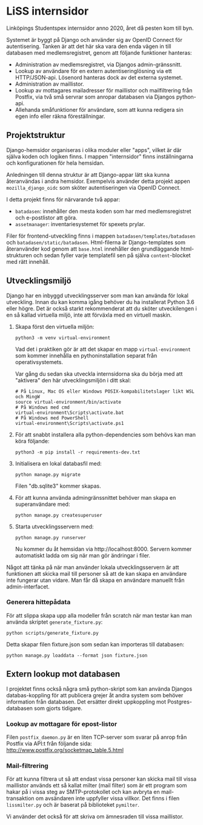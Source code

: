 # LiSS internsidor

Linköpings Studentspex internsidor anno 2020, året då pesten kom till byn.

Systemet är byggt på Django och använder sig av OpenID Connect för autentisering. Tanken är att det här ska vara den enda vägen in till databasen med medlemsregistret, genom att följande funktioner hanteras:
  * Administration av medlemsregistret, via Djangos admin-gränssnitt.
  * Lookup av användare för en extern autentiseringlösning via ett HTTP/JSON-api. Lösenord hanteras dock av det externa systemet.
  * Administration av maillistor.
  * Lookup av mottagares mailadresser för maillistor och mailfiltrering från Postfix, via två små servrar som anropar databasen via Djangos python-api.
  * Allehanda småfunktioner för användare, som att kunna redigera sin egen info eller räkna föreställningar.

## Projektstruktur
Django-hemsidor organiseras i olika moduler eller "apps", vilket är där själva koden och logiken finns. I mappen "internsidor" finns inställningarna och konfigurationen för hela hemsidan.

Anledningen till denna struktur är att Django-appar lätt ska kunna återanvändas i andra hemsidor. Exempelvis använder detta projekt appen `mozilla_django_oidc` som sköter autentiseringen via OpenID Connect.

I detta projekt finns för närvarande två appar:
  * `batadasen`: innehåller den mesta koden som har med medlemsregistret och e-postlistor att göra.
  * `assetmanager`: inventariesystemet för spexets prylar.

Filer för frontend-utveckling finns i mappen `batadasen/templates/batadasen` och `batadasen/static/batadasen`. Html-filerna är Django-templates som återanvänder kod genom att `base.html` innehåller den grundläggande html-strukturen och sedan fyller varje templatefil sen på själva `content`-blocket med rätt innehåll.

## Utvecklingsmiljö
Django har en inbyggd utvecklingsserver som man kan använda för lokal utveckling. Innan du kan komma igång behöver du ha installerat Python 3.6 eller högre. Det är också starkt rekommenderat att du sköter utveckilengen i en så kallad virtuella miljö, inte att förväxla med en virtuell maskin.

1. Skapa först den virtuella miljön:
   ```
   python3 -m venv virtual-environment
   ```
   Vad det i praktiken gör är att det skapar en mapp `virtual-environment` som kommer innehålla en pythoninstallation separat från operativsystemets.

   Var gång du sedan ska utveckla internsidorna ska du börja med att "aktivera" den här utvecklingsmiljön i ditt skal:
   ```
   # På Linux, Mac OS eller Windows POSIX-kompabilitetslager likt WSL och MingW
   source virtual-environment/bin/activate
   # På Windows med cmd
   virtual-environment\Scripts\activate.bat
   # På Windows med PowerShell
   virtual-environment\Scripts\activate.ps1
   ```

2. För att snabbt installera alla python-dependencies som behövs kan man köra följande:
    ```
    python3 -m pip install -r requirements-dev.txt
    ```

3. Initialisera en lokal databasfil med:
    ```
    python manage.py migrate
    ```
    Filen "db.sqlite3" kommer skapas.

4. För att kunna använda admingränssnittet behöver man skapa en superanvändare med:
    ```
    python manage.py createsuperuser
    ```

5. Starta utvecklingsservern med:
    ```
    python manage.py runserver
    ```
    Nu kommer du åt hemsidan via http://localhost:8000. Servern kommer automatiskt ladda om sig när man gör ändringar i filer.

Något att tänka på när man använder lokala utvecklingsservern är att funktionen att skicka mail till personer så att de kan skapa en användare inte fungerar utan vidare. Man får då skapa en användare manuellt från admin-interfacet.

### Generera hittepådata
För att slippa skapa upp alla modeller från scratch när man testar kan man använda skriptet `generate_fixture.py`:
```
python scripts/generate_fixture.py
```
Detta skapar filen fixture.json som sedan kan importeras till databasen:
```
python manage.py loaddata --format json fixture.json
```


## Extern lookup mot databasen
I projektet finns också några små python-skript som kan använda Djangos databas-koppling för att publicera grejer åt andra system som behöver information från databasen. Det ersätter direkt uppkoppling mot Postgres-databasen som gjorts tidigare.

### Lookup av mottagare för epost-listor
Filen `postfix_daemon.py` är en liten TCP-server som svarar på anrop från Postfix via API:t från följande sida: http://www.postfix.org/socketmap_table.5.html

### Mail-filtrering
För att kunna filtrera ut så att endast vissa personer kan skicka mail till vissa maillistor används ett så kallat milter (mail filter) som är ett program som hakar på i vissa steg av SMTP-protokollet och kan avbryta en mail-transaktion om avsändaren inte uppfyller vissa villkor. Det finns i filen `lissmilter.py` och är baserat på biblioteket `pymilter`.

Vi använder det också för att skriva om ämnesraden till vissa maillistor.
